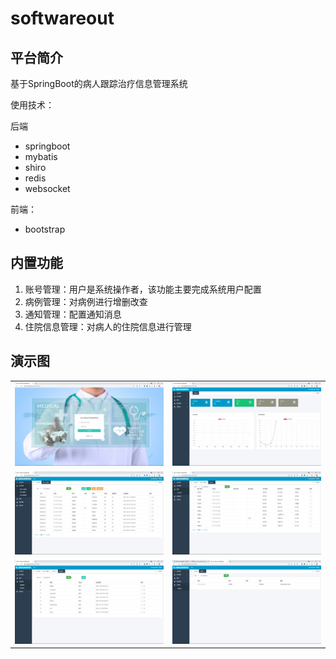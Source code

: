 # softwareout



## 平台简介

基于SpringBoot的病人跟踪治疗信息管理系统

使用技术：

后端

- springboot
- mybatis
- shiro
- redis
- websocket

前端：

- bootstrap



## 内置功能

1.  账号管理：用户是系统操作者，该功能主要完成系统用户配置
2.  病例管理：对病例进行增删改查
3.  通知管理：配置通知消息
4.  住院信息管理：对病人的住院信息进行管理



## 演示图

<table>
    <tr>
        <td><img src="./images/image_20210615_140751.jpg"/></td>
        <td><img src="./images/image_20210615_140806.jpg"/></td>
    </tr>
    <tr>
        <td><img src="./images/image_20210615_140818.jpg"/></td>
        <td><img src="./images/image_20210615_140830.jpg"/></td>
    </tr>
     <tr>
        <td><img src="./images/image_20210615_140836.jpg"/></td>
        <td><img src="./images/image_20210615_141753.jpg"/></td>
    </tr>


</table>